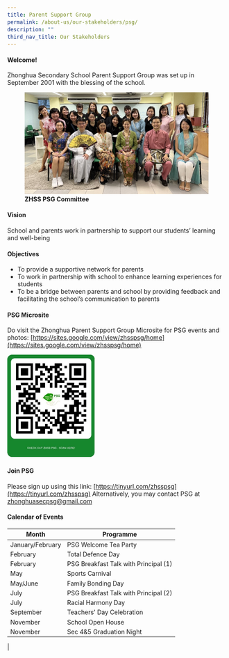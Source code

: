 ```yaml
---
title: Parent Support Group
permalink: /about-us/our-stakeholders/psg/
description: ""
third_nav_title: Our Stakeholders
---
```

#### **Welcome!**
Zhonghua Secondary School Parent Support Group was set up in September 2001 with the blessing of the school.

<figure>
<img src="/images/PSG 2022.jpg">
<figcaption><strong>  ZHSS PSG Committee
	</strong></figcaption>
</figure>

#### **Vision**
School and parents work in partnership to support our students’ learning and well-being

#### **Objectives**
* To provide a supportive network for parents
* To work in partnership with school to enhance learning experiences for students
* To be a bridge between parents and school by providing feedback and facilitating the school’s communication to parents

#### **PSG Microsite**
Do visit the Zhonghua Parent Support Group Microsite for PSG events and photos:
[https://sites.google.com/view/zhsspsg/home](https://sites.google.com/view/zhsspsg/home)

<img src="/images/PSG Microsite 2022.jpg" style="width:40%">

#### **Join PSG**
Please sign up using this link:
[https://tinyurl.com/zhsspsg](https://tinyurl.com/zhsspsg)
Alternatively, you may&nbsp;contact PSG at [zhonghuasecpsg@gmail.com](mailto:zhonghuasecpsg@gmail.com)

#### **Calendar of Events**
| Month | Programme |
|---|---|
| January/February | PSG Welcome Tea Party |
| February | Total Defence Day |
| February | PSG Breakfast Talk with Principal (1) |
|  May | Sports Carnival  |
|  May/June | Family Bonding Day  |
|  July | PSG Breakfast Talk with Principal (2) |
|  July | Racial Harmony Day  |
|  September | Teachers' Day Celebration  |
|  November |  School Open House |
|  November |  Sec 4&amp;5 Graduation Night |
|